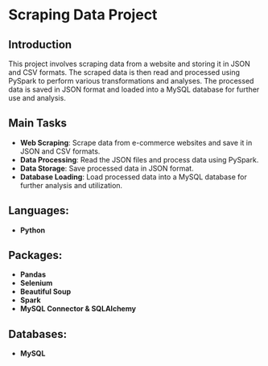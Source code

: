 # Scraping Data Project

## Introduction
This project involves scraping data from a website and storing it in JSON and CSV formats. The scraped data is then read and processed using PySpark to perform various transformations and analyses. The processed data is saved in JSON format and loaded into a MySQL database for further use and analysis.

## Main Tasks
- **Web Scraping**: Scrape data from e-commerce websites and save it in JSON and CSV formats.
- **Data Processing**: Read the JSON files and process data using PySpark.
- **Data Storage**: Save processed data in JSON format.
- **Database Loading**: Load processed data into a MySQL database for further analysis and utilization.
## Languages:
- **Python**
## Packages:
- **Pandas**
- **Selenium**
- **Beautiful Soup**
- **Spark**
- **MySQL Connector & SQLAlchemy**
## Databases:
- **MySQL**
